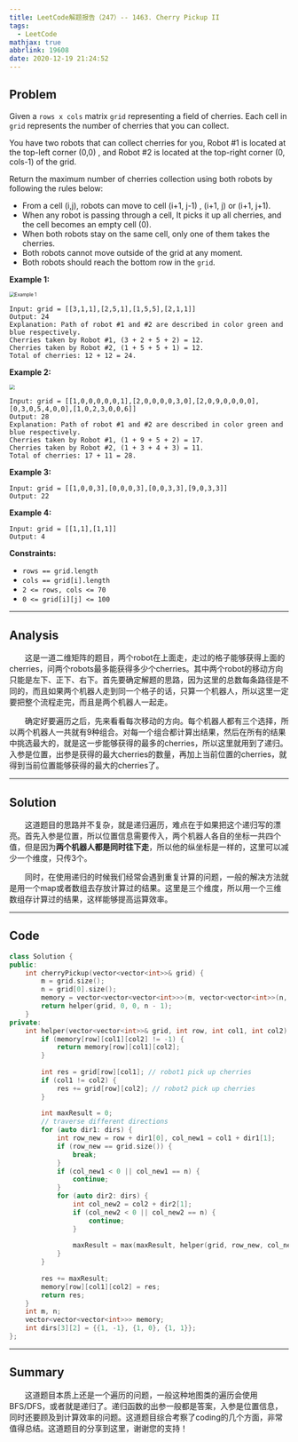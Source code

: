 ```yaml
---
title: LeetCode解题报告（247）-- 1463. Cherry Pickup II
tags:
  - LeetCode
mathjax: true
abbrlink: 19608
date: 2020-12-19 21:24:52
---
```


## Problem

Given a `rows x cols` matrix `grid` representing a field of cherries. Each cell in `grid` represents the number of cherries that you can collect.

You have two robots that can collect cherries for you, Robot #1 is located at the top-left corner (0,0) , and Robot #2 is located at the top-right corner (0, cols-1) of the grid.

Return the maximum number of cherries collection using both robots  by following the rules below:

- From a cell (i,j), robots can move to cell (i+1, j-1) , (i+1, j) or (i+1, j+1).
- When any robot is passing through a cell, It picks it up all cherries, and the cell becomes an empty cell (0).
- When both robots stay on the same cell, only one of them takes the cherries.
- Both robots cannot move outside of the grid at any moment.
- Both robots should reach the bottom row in the `grid`.

<!-- more -->

**Example 1:**

<img src="https://assets.leetcode.com/uploads/2020/04/29/sample_1_1802.png" alt="Example 1" style="zoom:60%;" />

```
Input: grid = [[3,1,1],[2,5,1],[1,5,5],[2,1,1]]
Output: 24
Explanation: Path of robot #1 and #2 are described in color green and blue respectively.
Cherries taken by Robot #1, (3 + 2 + 5 + 2) = 12.
Cherries taken by Robot #2, (1 + 5 + 5 + 1) = 12.
Total of cherries: 12 + 12 = 24.
```

**Example 2:**

<img src="https://assets.leetcode.com/uploads/2020/04/23/sample_2_1802.png" style="zoom:60%;" />

```
Input: grid = [[1,0,0,0,0,0,1],[2,0,0,0,0,3,0],[2,0,9,0,0,0,0],[0,3,0,5,4,0,0],[1,0,2,3,0,0,6]]
Output: 28
Explanation: Path of robot #1 and #2 are described in color green and blue respectively.
Cherries taken by Robot #1, (1 + 9 + 5 + 2) = 17.
Cherries taken by Robot #2, (1 + 3 + 4 + 3) = 11.
Total of cherries: 17 + 11 = 28.
```

**Example 3:**

```
Input: grid = [[1,0,0,3],[0,0,0,3],[0,0,3,3],[9,0,3,3]]
Output: 22
```

**Example 4:**

```
Input: grid = [[1,1],[1,1]]
Output: 4
```

**Constraints:**

- `rows == grid.length`
- `cols == grid[i].length`
- `2 <= rows, cols <= 70`
- `0 <= grid[i][j] <= 100 `

------

## Analysis

&emsp;&emsp;这是一道二维矩阵的题目，两个robot在上面走，走过的格子能够获得上面的cherries，问两个robots最多能获得多少个cherries。其中两个robot的移动方向只能是左下、正下、右下。首先要确定解题的思路，因为这里的总数每条路径是不同的，而且如果两个机器人走到同一个格子的话，只算一个机器人，所以这里一定要把整个流程走完，而且是两个机器人一起走。

&emsp;&emsp;确定好要遍历之后，先来看看每次移动的方向。每个机器人都有三个选择，所以两个机器人一共就有9种组合。对每一个组合都计算出结果，然后在所有的结果中挑选最大的，就是这一步能够获得的最多的cherries，所以这里就用到了递归。入参是位置，出参是获得的最大cherries的数量，再加上当前位置的cherries，就得到当前位置能够获得的最大的cherries了。

------

## Solution

&emsp;&emsp;这道题目的思路并不复杂，就是递归遍历，难点在于如果把这个递归写的漂亮。首先入参是位置，所以位置信息需要传入，两个机器人各自的坐标一共四个值，但是因为**两个机器人都是同时往下走**，所以他的纵坐标是一样的，这里可以减少一个维度，只传3个。

&emsp;&emsp;同时，在使用递归的时候我们经常会遇到重复计算的问题，一般的解决方法就是用一个map或者数组去存放计算过的结果。这里是三个维度，所以用一个三维数组存计算过的结果，这样能够提高运算效率。

------

## Code

```c++
class Solution {
public:
    int cherryPickup(vector<vector<int>>& grid) {
        m = grid.size();
        n = grid[0].size();
        memory = vector<vector<vector<int>>>(m, vector<vector<int>>(n, vector<int>(n, -1)));
        return helper(grid, 0, 0, n - 1);
    }
private:
    int helper(vector<vector<int>>& grid, int row, int col1, int col2) {
        if (memory[row][col1][col2] != -1) {
            return memory[row][col1][col2];
        }
        
        int res = grid[row][col1]; // robot1 pick up cherries
        if (col1 != col2) {
            res += grid[row][col2]; // robot2 pick up cherries
        }
        
        int maxResult = 0;
        // traverse different directions
        for (auto dir1: dirs) {
            int row_new = row + dir1[0], col_new1 = col1 + dir1[1];
            if (row_new == grid.size()) {
                break;
            }
            if (col_new1 < 0 || col_new1 == n) {
                continue;
            }
            for (auto dir2: dirs) {
                int col_new2 = col2 + dir2[1];
                if (col_new2 < 0 || col_new2 == n) {
                    continue;
                }
                
                maxResult = max(maxResult, helper(grid, row_new, col_new1, col_new2));
            }
        }
        
        res += maxResult;
        memory[row][col1][col2] = res;
        return res;
    }
    int m, n;
    vector<vector<vector<int>>> memory;
    int dirs[3][2] = {{1, -1}, {1, 0}, {1, 1}};
};
```

------

## Summary

&emsp;&emsp;这道题目本质上还是一个遍历的问题，一般这种地图类的遍历会使用BFS/DFS，或者就是递归了。递归函数的出参一般都是答案，入参是位置信息，同时还要顾及到计算效率的问题。这道题目综合考察了coding的几个方面，非常值得总结。这道题目的分享到这里，谢谢您的支持！
